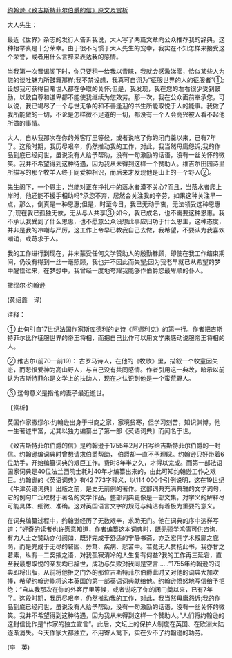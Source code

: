 [约翰逊《致吉斯特菲尔伯爵的信》原文及赏析](https://www.vrrw.net/wx/12234.html)

大人先生：

最近《世界》杂志的发行人告诉我说，大人写了两篇文章向公众推荐我的辞典。这种抬举真是十分荣幸。由于很不习惯于大人先生的宠幸，我实在不知怎样来接受这个荣誉，或者用什么言辞来表达我的感情。

当我第一次晋谒阁下时，你只要稍一给我以青睐，我就会感激涕零，恰似某些人为您的谈吐魅力所鼓舞那样;我不禁设想，我真可自诩为“征服世界的人的征服者”①;设想我可获得目睹世人都在争取的关怀;但是，我发现，我在您的左右很少受到鼓励，以致自尊和谦卑都不能使我继续为您效劳。那一次，我在公众面前奉承您，可以说，我已竭尽了一个与世无争的和不善逢迎的书生所能取悦于人的能事。我做了我所能做的一切，不论是怎样微不足道的一切，都没有一个人会高兴被人看不起他所做的事情。

大人，自从我那次在你的外客厅里等候，或者说吃了你的闭门羹以来，已有7年了。这段时期，我历尽艰辛，仍然推动我的工作，对此，我当然毋庸怨诉;我的作品到底已经问世，虽说没有人给予帮助，没有一句激励的话语，没有一丝关怀的微笑。我并不希望得到这种待遇，因为我从未得到这样一个赞助人。维吉尔田园诗里所描写的那个牧羊人终于同爱神相识，而后来才发现他是山上的一个野人②。

先生阁下，一个恩主，岂能对正在挣扎中的落水者漠不关心?而且，当落水者爬上岸时，他还能不援手相助吗?承您不弃，居然会关注我的辛劳，如果这种关注早一点，那么，倒真是一种恩惠;但是，时至今日，我已无动于衷，无法领受这种恩惠了;现在我已孤独无依，无从与人共享③;如今，我已成名，也不需要这种恩惠。我不承认我受到了什么恩惠，也不愿意公众设想此事应归功于什么恩主，这种态度，并非是我的冷嘲与严厉，这工作上帝早已教我自己去做，我希望，不要认为我喜欢嘲诮，或苛求于人。

我的工作进行到现在，并未蒙受任何文学赞助人的殷勤眷顾，即使在我工作结束期间，仍没有得到一丝一毫照顾，我也并不因此而失望;因为我老早就已从希望的梦中醒悟过来，在梦想中，我曾经一度地夸耀我能够作伯爵您最卑顺的仆人。

撒缪尔·约翰逊



(黄绍鑫　译)

注释：

① 此句引自17世纪法国作家斯库德利的史诗《阿娜利克》的第一行。作者把吉斯特菲尔比作征服世界的帝王将相，而把自己比作可以用文学来感动说服帝王将相的人。

② 维吉尔(前70—前19)： 古罗马诗人，在他的《牧歌》里，描叙一个牧童因失恋，而怨恨爱神为高山野人，与自己没有共同感情。作者引用这一典故，暗示以前认为吉斯特菲尔是文学上的扶助人，现在才认识到他是一个蛮荒野人。

③ 这句意义是指他的妻子最近逝世。

【赏析】

英国作家撒缪尔·约翰逊出身于书商之家，家境贫寒，但学习刻苦，知识渊博。他一生著述丰富，尤其以独力编纂出了第一部《英语词典》而闻名于世。

《致吉斯特菲尔伯爵的信》是约翰逊于1755年2月7日写给吉斯特菲尔伯爵的一封信。约翰逊编词典时曾想请求伯爵帮助， 伯爵却一直不予理睬。约翰逊只好带着6位助手，开始编纂词典的艰巨工作。费时8年半之久，才得以完成。而第一部法语国家词典是40位法兰西院士耗时40年才编纂出来的，由此可知约翰逊工作之艰巨。约翰逊的《英语词典》有42 773字释义，以114 000个引例说明，这在19世纪《牛津英语词典》出版之前，是史无前例的著作。这部词典充满典雅的文学词句，它的例句广泛取材于著名的文学作品。整部词典更像是一部文集，对字义的解释尽可能具体、细微、准确。这对英国语言文字的规范与纯洁有着极为重要的意义。

在词典编纂过程中，约翰逊经历了无数艰辛，求助无门。他在词典的序中这样写道：“好奇的读者也许愿意知道，作者编纂这本词典时，既无硕学鸿儒可供咨询，有力人士之赞助亦付阙如，既非完成于舒适的宁静书斋，亦乏宏伟学术殿廊之庇荫，而是完成于无尽的窘困、旁骛、疾病、悲苦中。若竟无人赞扬此书，我亦甘之若素，纵有一二奖掖之语，对我孤寂清冷的人生复有何益?我的工作再三延宕，直至我最想取悦的亲友均已辞世，成功与失败对我同是空言……”1755年约翰逊的词典即将出版，从前将他拒之门外的那位吉斯特菲尔伯爵此时又对他的词典大加吹捧，希望约翰逊能将这本英国的第一部英语词典献给他。约翰逊愤怒地写信给予拒绝：“自从我那次在你的外客厅里等候，或者说吃了你的闭门羹以来，已有7年了。这段时期，我历尽艰辛，仍然推动我的工作，对此，我当然毋庸怨诉;我的作品到底已经问世，虽说没有人给予帮助，没有一句激励的话语，没有一丝关怀的微笑。我并不希望得到这种待遇，因为我从未得到这样一个赞助人。”人们将约翰逊的这封信比作是“作家的独立宣言”。此后，文坛上的保护人制度在英国、在欧洲大陆逐渐消失。今天作家大都独立，不用寄人篱下，实在少不了约翰逊的功劳。

(李　英)

